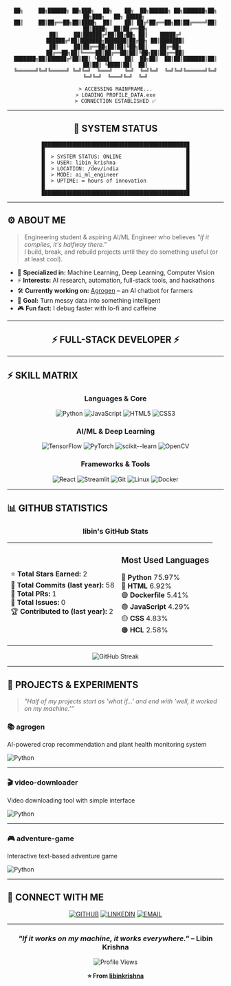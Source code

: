 <div align="center">

```
██╗     ██╗██████╗ ██╗███╗   ██╗    ██╗  ██╗██████╗ ██╗███████╗██╗  ██╗███╗   ██╗ █████╗ 
██║     ██║██╔══██╗██║████╗  ██║    ██║ ██╔╝██╔══██╗██║██╔════╝██║  ██║████╗  ██║██╔══██╗
██║     ██║██████╔╝██║██╔██╗ ██║    █████╔╝ ██████╔╝██║███████╗███████║██╔██╗ ██║███████║
██║     ██║██╔══██╗██║██║╚██╗██║    ██╔═██╗ ██╔══██╗██║╚════██║██╔══██║██║╚██╗██║██╔══██║
███████╗██║██████╔╝██║██║ ╚████║    ██║  ██╗██║  ██║██║███████║██║  ██║██║ ╚████║██║  ██║
╚══════╝╚═╝╚═════╝ ╚═╝╚═╝  ╚═══╝    ╚═╝  ╚═╝╚═╝  ╚═╝╚═╝╚══════╝╚═╝  ╚═╝╚═╝  ╚═══╝╚═╝  ╚═╝
```

```
> ACCESSING MAINFRAME...
> LOADING PROFILE_DATA.exe
> CONNECTION ESTABLISHED ✅
```

</div>

---

<div align="center">

## 🔧 SYSTEM STATUS

```
████████████████████████████████████████████████
█                                              █
█  > SYSTEM STATUS: ONLINE                     █
█  > USER: libin_krishna                       █
█  > LOCATION: /dev/india                      █
█  > MODE: ai_ml_engineer                      █
█  > UPTIME: ∞ hours of innovation             █
█                                              █
████████████████████████████████████████████████
```

</div>

---

## ⚙️ ABOUT ME

> Engineering student & aspiring AI/ML Engineer who believes *"If it compiles, it's halfway there."*  
> I build, break, and rebuild projects until they do something useful (or at least cool).

- 🧠 **Specialized in:** Machine Learning, Deep Learning, Computer Vision
- ⚡ **Interests:** AI research, automation, full-stack tools, and hackathons
- 🛠 **Currently working on:** [Agrogen](https://github.com/libinkrishna/Agrogen) – an AI chatbot for farmers
- 🎯 **Goal:** Turn messy data into something intelligent
- 🎮 **Fun fact:** I debug faster with lo-fi and caffeine

---

<div align="center">

## ⚡ FULL-STACK DEVELOPER ⚡

</div>

---

## ⚡ SKILL MATRIX

<div align="center">

### Languages & Core
![Python](https://img.shields.io/badge/Python-3776AB?style=for-the-badge&logo=python&logoColor=white)
![JavaScript](https://img.shields.io/badge/JavaScript-F7DF1E?style=for-the-badge&logo=javascript&logoColor=black)
![HTML5](https://img.shields.io/badge/HTML5-E34F26?style=for-the-badge&logo=html5&logoColor=white)
![CSS3](https://img.shields.io/badge/CSS3-1572B6?style=for-the-badge&logo=css3&logoColor=white)

### AI/ML & Deep Learning
![TensorFlow](https://img.shields.io/badge/TensorFlow-FF6F00?style=for-the-badge&logo=tensorflow&logoColor=white)
![PyTorch](https://img.shields.io/badge/PyTorch-EE4C2C?style=for-the-badge&logo=pytorch&logoColor=white)
![scikit--learn](https://img.shields.io/badge/scikit--learn-F7931E?style=for-the-badge&logo=scikit-learn&logoColor=white)
![OpenCV](https://img.shields.io/badge/OpenCV-5C3EE8?style=for-the-badge&logo=opencv&logoColor=white)

### Frameworks & Tools
![React](https://img.shields.io/badge/React-20232A?style=for-the-badge&logo=react&logoColor=61DAFB)
![Streamlit](https://img.shields.io/badge/Streamlit-FF4B4B?style=for-the-badge&logo=streamlit&logoColor=white)
![Git](https://img.shields.io/badge/Git-F05032?style=for-the-badge&logo=git&logoColor=white)
![Linux](https://img.shields.io/badge/Linux-FCC624?style=for-the-badge&logo=linux&logoColor=black)
![Docker](https://img.shields.io/badge/Docker-2496ED?style=for-the-badge&logo=docker&logoColor=white)

</div>

---

## 📊 GITHUB STATISTICS

<div align="center">

### libin's GitHub Stats

<table>
<tr>
<td>

⭐ **Total Stars Earned:** 2  
📝 **Total Commits (last year):** 58  
🔀 **Total PRs:** 1  
🐛 **Total Issues:** 0  
🏆 **Contributed to (last year):** 2

</td>
<td>

### Most Used Languages

🔵 **Python** 75.97%  
🔴 **HTML** 6.92%  
🟣 **Dockerfile** 5.41%  
🟢 **JavaScript** 4.29%  
🟡 **CSS** 4.83%  
🟠 **HCL** 2.58%

</td>
</tr>
</table>

<img src="https://github-readme-streak-stats.herokuapp.com/?user=libinkrishna&theme=radical&hide_border=true" alt="GitHub Streak"/>

</div>

---

## 🚀 PROJECTS & EXPERIMENTS

> *"Half of my projects start as 'what if…' and end with 'well, it worked on my machine.'"*

### 📚 agrogen
AI-powered crop recommendation and plant health monitoring system

![Python](https://img.shields.io/badge/Python-3776AB?style=flat-square&logo=python&logoColor=white)

---

### 🎬 video-downloader
Video downloading tool with simple interface

![Python](https://img.shields.io/badge/Python-3776AB?style=flat-square&logo=python&logoColor=white)

---

### 🎮 adventure-game
Interactive text-based adventure game

![Python](https://img.shields.io/badge/Python-3776AB?style=flat-square&logo=python&logoColor=white)

---

## 📡 CONNECT WITH ME

<div align="center">

[![GITHUB](https://img.shields.io/badge/GITHUB-LIBINKRISHNA-181717?style=for-the-badge&logo=github)](https://github.com/libinkrishna)
[![LINKEDIN](https://img.shields.io/badge/LINKEDIN-LIBIN_KRISHNA-0A66C2?style=for-the-badge&logo=linkedin)](https://linkedin.com/in/libinkrishna)
[![EMAIL](https://img.shields.io/badge/EMAIL-LIBINKRISHNA@GMAIL.COM-EA4335?style=for-the-badge&logo=gmail&logoColor=white)](mailto:libinkrishna@gmail.com)

</div>

---

<div align="center">

### *"If it works on my machine, it works everywhere."* – Libin Krishna

![Profile Views](https://komarev.com/ghpvc/?username=libinkrishna&style=for-the-badge&color=00ff99)

**⭐ From [libinkrishna](https://github.com/libinkrishna)**

</div>
